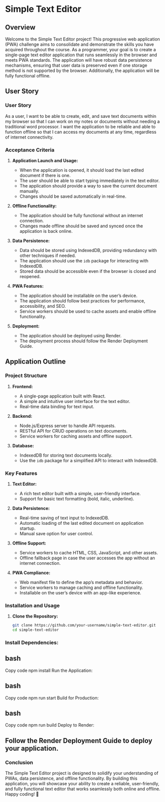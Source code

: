 # Simple Text Editor

## Overview

Welcome to the Simple Text Editor project! This progressive web application (PWA) challenge aims to consolidate and demonstrate the skills you have acquired throughout the course. As a programmer, your goal is to create a single-page text editor application that runs seamlessly in the browser and meets PWA standards. The application will have robust data persistence mechanisms, ensuring that user data is preserved even if one storage method is not supported by the browser. Additionally, the application will be fully functional offline.

## User Story

### User Story
As a user, I want to be able to create, edit, and save text documents within my browser so that I can work on my notes or documents without needing a traditional word processor. I want the application to be reliable and able to function offline so that I can access my documents at any time, regardless of internet connectivity.

### Acceptance Criteria

1. **Application Launch and Usage:**
   - When the application is opened, it should load the last edited document if there is one.
   - The user should be able to start typing immediately in the text editor.
   - The application should provide a way to save the current document manually.
   - Changes should be saved automatically in real-time.

2. **Offline Functionality:**
   - The application should be fully functional without an internet connection.
   - Changes made offline should be saved and synced once the application is back online.

3. **Data Persistence:**
   - Data should be stored using IndexedDB, providing redundancy with other techniques if needed.
   - The application should use the `idb` package for interacting with IndexedDB.
   - Stored data should be accessible even if the browser is closed and reopened.

4. **PWA Features:**
   - The application should be installable on the user’s device.
   - The application should follow best practices for performance, accessibility, and SEO.
   - Service workers should be used to cache assets and enable offline functionality.

5. **Deployment:**
   - The application should be deployed using Render.
   - The deployment process should follow the Render Deployment Guide.

## Application Outline

### Project Structure

1. **Frontend:**
   - A single-page application built with React.
   - A simple and intuitive user interface for the text editor.
   - Real-time data binding for text input.

2. **Backend:**
   - Node.js/Express server to handle API requests.
   - RESTful API for CRUD operations on text documents.
   - Service workers for caching assets and offline support.

3. **Database:**
   - IndexedDB for storing text documents locally.
   - Use the `idb` package for a simplified API to interact with IndexedDB.

### Key Features

1. **Text Editor:**
   - A rich text editor built with a simple, user-friendly interface.
   - Support for basic text formatting (bold, italic, underline).

2. **Data Persistence:**
   - Real-time saving of text input to IndexedDB.
   - Automatic loading of the last edited document on application startup.
   - Manual save option for user control.

3. **Offline Support:**
   - Service workers to cache HTML, CSS, JavaScript, and other assets.
   - Offline fallback page in case the user accesses the app without an internet connection.

4. **PWA Compliance:**
   - Web manifest file to define the app’s metadata and behavior.
   - Service workers to manage caching and offline functionality.
   - Installable on the user’s device with an app-like experience.

### Installation and Usage

1. **Clone the Repository:**
   ```bash
   git clone https://github.com/your-username/simple-text-editor.git
   cd simple-text-editor
### Install Dependencies:

## bash
Copy code
npm install
Run the Application:

## bash
Copy code
npm run start
Build for Production:

## bash
Copy code
npm run build
Deploy to Render:

## Follow the Render Deployment Guide to deploy your application.

### Conclusion
The Simple Text Editor project is designed to solidify your understanding of PWAs, data persistence, and offline functionality. By building this application, you will showcase your ability to create a reliable, user-friendly, and fully functional text editor that works seamlessly both online and offline. Happy coding! 🚀